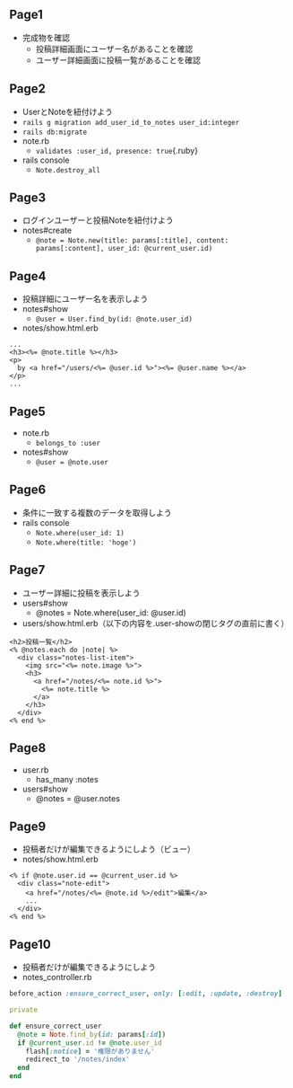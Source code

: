 ## Page1
* 完成物を確認
  * 投稿詳細画面にユーザー名があることを確認
  * ユーザー詳細画面に投稿一覧があることを確認
  
## Page2
* UserとNoteを紐付けよう
* `rails g migration add_user_id_to_notes user_id:integer`
* `rails db:migrate`
* note.rb
  * `validates :user_id, presence: true`{.ruby}
* rails console
  * `Note.destroy_all`

## Page3
* ログインユーザーと投稿Noteを紐付けよう
* notes#create
  * `@note = Note.new(title: params[:title], content: params[:content], user_id: @current_user.id)`

## Page4
* 投稿詳細にユーザー名を表示しよう
* notes#show
  * `@user = User.find_by(id: @note.user_id)`
* notes/show.html.erb
```erb
...
<h3><%= @note.title %></h3>
<p>
  by <a href="/users/<%= @user.id %>"><%= @user.name %></a>
</p>
...
```
## Page5
* note.rb
  * `belongs_to :user`
* notes#show
  * `@user = @note.user`

## Page6
* 条件に一致する複数のデータを取得しよう
* rails console
  * `Note.where(user_id: 1)`
  * `Note.where(title: 'hoge')`

## Page7
* ユーザー詳細に投稿を表示しよう
* users#show
  * @notes = Note.where(user_id: @user.id)
* users/show.html.erb（以下の内容を.user-showの閉じタグの直前に書く）
```erb
<h2>投稿一覧</h2>
<% @notes.each do |note| %>
  <div class="notes-list-item">
    <img src="<%= note.image %>">
    <h3>
      <a href="/notes/<%= note.id %>">
        <%= note.title %>
      </a>
    </h3>
  </div>
<% end %>
```
## Page8
* user.rb
  * has_many :notes
* users#show
  * @notes = @user.notes
  
## Page9
* 投稿者だけが編集できるようにしよう（ビュー）
* notes/show.html.erb
```erb
<% if @note.user.id == @current_user.id %>
  <div class="note-edit">
    <a href="/notes/<%= @note.id %>/edit">編集</a>
    ...
  </div>
<% end %>
```

## Page10
* 投稿者だけが編集できるようにしよう
* notes_controller.rb
```rb
before_action :ensure_correct_user, only: [:edit, :update, :destroy]

private

def ensure_correct_user
  @note = Note.find_by(id: params[:id])
  if @current_user.id != @note.user_id
    flash[:notice] = '権限がありません'
    redirect_to '/notes/index'
  end
end
```
